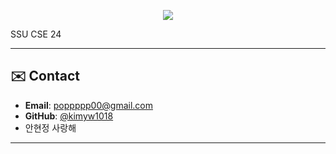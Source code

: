 

<!--
**kimyw1018/kimyw1018** is a ✨ _special_ ✨ repository because its `README.md` (this file) appears on your GitHub profile.

Here are some ideas to get you started:

- 🔭 I’m currently working on ...
- 🌱 I’m currently learning ...
- 👯 I’m looking to collaborate on ...
- 🤔 I’m looking for help with ...
- 💬 Ask me about ...
- 📫 How to reach me: ...
- 😄 Pronouns: ...
- ⚡ Fun fact: ...
-->

<p align="center">

  <img src="https://capsule-render.vercel.app/api?type=waving&color=16a085&height=150&section=header&text=🦖%20Yewon%20🦖&fontSize=60&fontAlignY=40&fontColor=ffffff" />
</p>

  SSU CSE 24
</p>


---

## ✉️ Contact

- **Email**: poppppp00@gmail.com  
- **GitHub**: [@kimyw1018](https://github.com/kimyw1018)
- 안현정 사랑해

---
